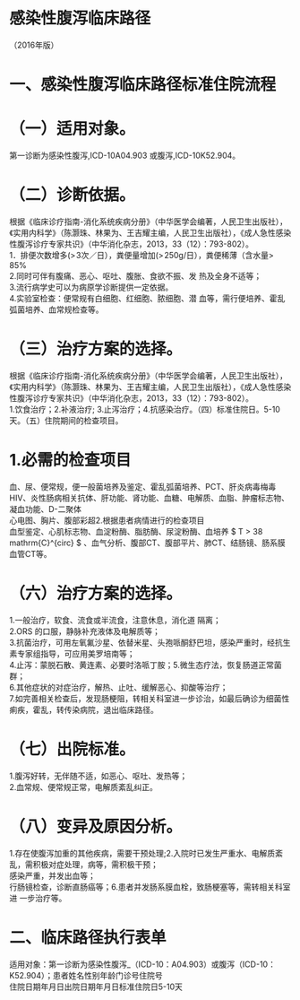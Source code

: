 # 感染性腹泻临床路径  
（2016年版）  
# 一、感染性腹泻临床路径标准住院流程  
# （一）适用对象。  
第一诊断为感染性腹泻,ICD-10A04.903 或腹泻,ICD-10K52.904。  
# （二）诊断依据。  
根据《临床诊疗指南-消化系统疾病分册》（中华医学会编著，人民卫生出版社），《实用内科学》（陈灏珠、林果为、王吉耀主编，人民卫生出版社），《成人急性感染性腹泻诊疗专家共识》（中华消化杂志，2013，33（12）：793-802）。  
1．排便次数增多$(>\!3$次／日），粪便量增加$(>\!250\mathrm{g}/$日），粪便稀薄（含水量$>\!85\%$  
2.同时可伴有腹痛、恶心、呕吐、腹胀、食欲不振、发 热及全身不适等；  
3.流行病学史可以为病原学诊断提供一定依据。  
4.实验室检查：便常规有白细胞、红细胞、脓细胞、潜 血等，需行便培养、霍乱弧菌培养、血常规检查等。  
# （三）治疗方案的选择。  
根据《临床诊疗指南-消化系统疾病分册》（中华医学会编著，人民卫生出版社），《实用内科学》（陈灏珠、林果为、王吉耀主编，人民卫生出版社），《成人急性感染性腹泻诊疗专家共识》（中华消化杂志，2013，33（12）：793-802）。  
1.饮食治疗；2.补液治疗; 3.止泻治疗；4.抗感染治疗。（四）标准住院日。5-10天。（五）住院期间的检查项目。  
# 1.必需的检查项目  
血、尿、便常规，便一般菌培养及鉴定、霍乱弧菌培养、PCT、肝炎病毒梅毒HIV、炎性肠病相关抗体、肝功能、肾功能、血糖、电解质、血脂、肿瘤标志物、凝血功能、D-二聚体  
心电图、胸片、腹部彩超2.根据患者病情进行的检查项目  
血型鉴定、心肌标志物、血淀粉酶、脂肪酶、尿淀粉酶、血培养 $ T > 38 mathrm{C}^{circ} $ 、血气分析、腹部CT、腹部平片、肺CT、结肠镜、肠系膜血管CT等。  
# （六）治疗方案的选择。  
1.一般治疗，软食、流食或半流食，注意休息，消化道 隔离；  
2.ORS 的口服，静脉补充液体及电解质等；  
3.抗菌治疗，可用左氧氟沙星、依替米星、头孢哌酮舒巴坦，感染严重时，经抗生素专家组指导，可应用美罗培南等；  
4.止泻：蒙脱石散、黄连素、必要时洛哌丁胺；5.微生态疗法，恢复肠道正常菌群；  
6.其他症状的对症治疗，解热、止吐、缓解恶心、抑酸等治疗；  
7.如完善相关检查后，发现肠梗阻，转相关科室进一步诊治，如最后确诊为细菌性痢疾，霍乱，转传染病院，退出临床路径。  
# （七）出院标准。  
1.腹泻好转，无伴随不适，如恶心、呕吐、发热等；  
2.血常规、便常规正常，电解质紊乱纠正。  
# （八）变异及原因分析。  
1.存在使腹泻加重的其他疾病，需要干预处理;2.入院时已发生严重水、电解质紊乱，需积极对症处理，病等，需积极干预；  
感染严重，并发出血等；  
行肠镜检查，诊断直肠癌等；6.患者并发肠系膜血栓，致肠梗塞等，需转相关科室进 一步治疗等。  
# 二、临床路径执行表单  
适用对象：第一诊断为感染性腹泻_（ICD-10：A04.903）或腹泻（ICD-10：K52.904）；患者姓名性别年龄门诊号住院号  
住院日期年月日出院日期年月日标准住院日5-10天  
